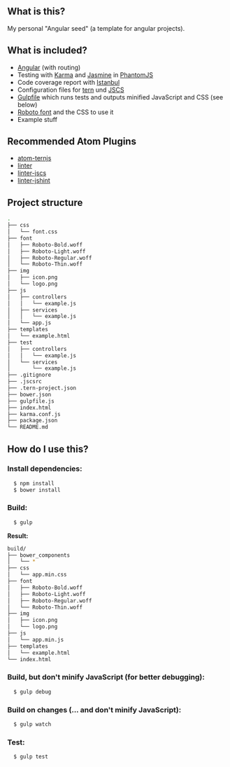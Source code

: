 ## What is this?

My personal "Angular seed" (a template for angular projects).

## What is included?

* [Angular](https://angularjs.org/) (with routing)
* Testing with [Karma](http://karma-runner.github.io/) and [Jasmine](http://jasmine.github.io/) in [PhantomJS](http://phantomjs.org/)
* Code coverage report with [Istanbul](https://gotwarlost.github.io/istanbul/)
* Configuration files for [tern](http://ternjs.net/) und [JSCS](http://jscs.info/)
* [Gulpfile](http://gulpjs.com/) which runs tests and outputs minified JavaScript and CSS (see below)
* [Roboto font](https://www.google.com/fonts/specimen/Roboto) and the CSS to use it
* Example stuff

## Recommended Atom Plugins

* [atom-ternjs](https://atom.io/packages/atom-ternjs)
* [linter](https://atom.io/packages/linter)
* [linter-jscs](https://atom.io/packages/linter-jscs)
* [linter-jshint](https://atom.io/packages/linter-jshint)

## Project structure

```sh
.
├── css
│   └── font.css
├── font
│   ├── Roboto-Bold.woff
│   ├── Roboto-Light.woff
│   ├── Roboto-Regular.woff
│   └── Roboto-Thin.woff
├── img
│   ├── icon.png
│   └── logo.png
├── js
│   ├── controllers
│   │   └── example.js
│   ├── services
│   │   └── example.js
│   └── app.js
├── templates
│   └── example.html
├── test
│   ├── controllers
│   │   └── example.js
│   └── services
│       └── example.js
├── .gitignore
├── .jscsrc
├── .tern-project.json
├── bower.json
├── gulpfile.js
├── index.html
├── karma.conf.js
├── package.json
└── README.md
```

## How do I use this?

### Install dependencies:
```sh
  $ npm install
  $ bower install
```

### Build:
```sh
  $ gulp
```

**Result:**

```sh
build/
├── bower_components
│   └── *
├── css
│   └── app.min.css
├── font
│   ├── Roboto-Bold.woff
│   ├── Roboto-Light.woff
│   ├── Roboto-Regular.woff
│   └── Roboto-Thin.woff
├── img
│   ├── icon.png
│   └── logo.png
├── js
│   └── app.min.js
├── templates
│   └── example.html
└── index.html
```

### Build, but don't minify JavaScript (for better debugging):
```sh
  $ gulp debug
```

### Build on changes (... and don't minify JavaScript):
```sh
  $ gulp watch
```

### Test:
```sh
  $ gulp test
```
